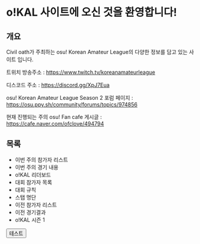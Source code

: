 # o!KAL 사이트에 오신 것을 환영합니다!

## 개요

Civil oath가 주최하는 osu! Korean Amateur League의 다양한 정보를 담고 있는 사이트 입니다.

트위치 방송주소 : https://www.twitch.tv/koreanamateurleague 

디스코드 주소 : https://discord.gg/XpJ7Eua 

osu! Korean Amateur League Season 2 포럼 페이지 : https://osu.ppy.sh/community/forums/topics/974856 

현재 진행되는 주의 osu! Fan cafe 게시글 : https://cafe.naver.com/ofclove/494794 

## 목록

* 이번 주의 참가자 리스트
* 이번 주의 경기 내용
* o!KAL 리더보드
* 대회 참가자 목록
* 대회 규칙
* 스탭 명단
* 이전 참가자 리스트
* 이전 경기결과
* o!KAL 시즌 1


<button href="https://www.naver.com/">테스트</button>
